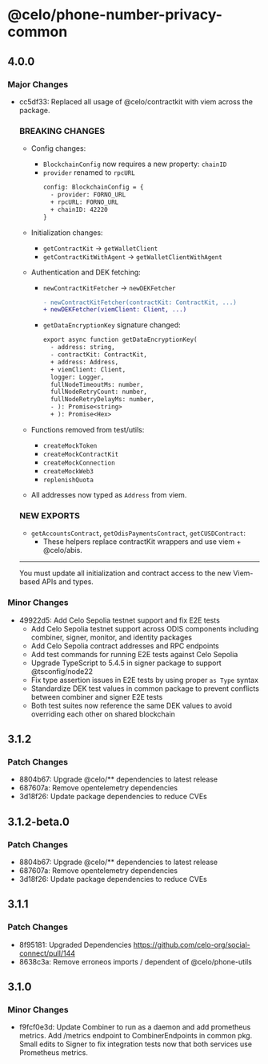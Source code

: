 # @celo/phone-number-privacy-common

## 4.0.0

### Major Changes

- cc5df33: Replaced all usage of @celo/contractkit with viem across the package.

  ### BREAKING CHANGES
  - Config changes:
    - `BlockchainConfig` now requires a new property: `chainID`
    - `provider` renamed to `rpcURL`
      ```diff
      config: BlockchainConfig = {
        - provider: FORNO_URL
        + rpcURL: FORNO_URL
        + chainID: 42220
      }
      ```

  - Initialization changes:
    - `getContractKit` → `getWalletClient`
    - `getContractKitWithAgent` → `getWalletClientWithAgent`

  - Authentication and DEK fetching:
    - `newContractKitFetcher` → `newDEKFetcher`
      ```diff
      - newContractKitFetcher(contractKit: ContractKit, ...)
      + newDEKFetcher(viemClient: Client, ...)
      ```
    - `getDataEncryptionKey` signature changed:
      ```diff
      export async function getDataEncryptionKey(
        - address: string,
        - contractKit: ContractKit,
        + address: Address,
        + viemClient: Client,
        logger: Logger,
        fullNodeTimeoutMs: number,
        fullNodeRetryCount: number,
        fullNodeRetryDelayMs: number,
        - ): Promise<string>
        + ): Promise<Hex>
      ```

  - Functions removed from test/utils:
    - `createMockToken`
    - `createMockContractKit`
    - `createMockConnection`
    - `createMockWeb3`
    - `replenishQuota`
  - All addresses now typed as `Address` from viem.

  ### NEW EXPORTS
  - `getAccountsContract`, `getOdisPaymentsContract`, `getCUSDContract`:
    - These helpers replace contractKit wrappers and use viem + @celo/abis.

  ***

  You must update all initialization and contract access to the new Viem-based APIs and types.

### Minor Changes

- 49922d5: Add Celo Sepolia testnet support and fix E2E tests
  - Add Celo Sepolia testnet support across ODIS components including combiner, signer, monitor, and identity packages
  - Add Celo Sepolia contract addresses and RPC endpoints
  - Add test commands for running E2E tests against Celo Sepolia
  - Upgrade TypeScript to 5.4.5 in signer package to support @tsconfig/node22
  - Fix type assertion issues in E2E tests by using proper `as Type` syntax
  - Standardize DEK test values in common package to prevent conflicts between combiner and signer E2E tests
  - Both test suites now reference the same DEK values to avoid overriding each other on shared blockchain

## 3.1.2

### Patch Changes

- 8804b67: Upgrade @celo/\*\* dependencies to latest release
- 687607a: Remove opentelemetry dependencies
- 3d18f26: Update package dependencies to reduce CVEs

## 3.1.2-beta.0

### Patch Changes

- 8804b67: Upgrade @celo/\*\* dependencies to latest release
- 687607a: Remove opentelemetry dependencies
- 3d18f26: Update package dependencies to reduce CVEs

## 3.1.1

### Patch Changes

- 8f95181: Upgraded Dependencies https://github.com/celo-org/social-connect/pull/144
- 8638c3a: Remove erroneos imports / dependent of @celo/phone-utils

## 3.1.0

### Minor Changes

- f9fcf0e3d: Update Combiner to run as a daemon and add prometheus metrics. Add /metrics endpoint to CombinerEndpoints in common pkg. Small edits to Signer to fix integration tests now that both services use Prometheus metrics.
